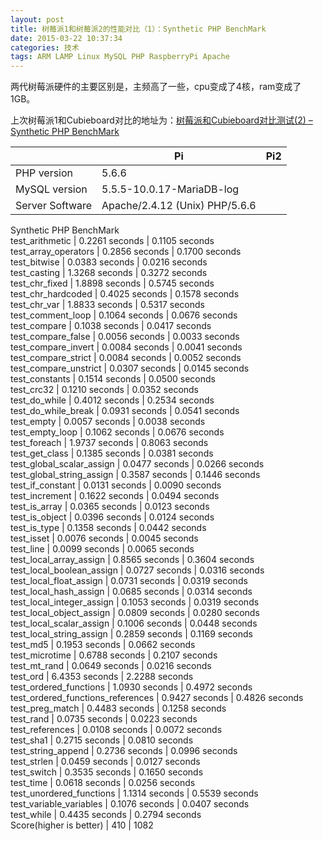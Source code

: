 ```yaml
---
layout: post
title: 树莓派1和树莓派2的性能对比（1）：Synthetic PHP BenchMark
date: 2015-03-22 10:37:34
categories: 技术
tags: ARM LAMP Linux MySQL PHP RaspberryPi Apache
---
```

两代树莓派硬件的主要区别是，主频高了一些，cpu变成了4核，ram变成了1GB。

上次树莓派1和Cubieboard对比的地址为：[树莓派和Cubieboard对比测试(2) – Synthetic PHP BenchMark](http://just4fun.cn/?p=608)

|  | Pi | Pi2  
---|---|---  
PHP version | 5.6.6  
MySQL version | 5.5.5-10.0.17-MariaDB-log  
Server Software | Apache/2.4.12 (Unix) PHP/5.6.6  
Synthetic PHP BenchMark  
test_arithmetic | 0.2261 seconds | 0.1105 seconds  
test_array_operators | 0.2856 seconds | 0.1700 seconds  
test_bitwise | 0.0383 seconds | 0.0216 seconds  
test_casting | 1.3268 seconds | 0.3272 seconds  
test_chr_fixed | 1.8898 seconds | 0.5745 seconds  
test_chr_hardcoded | 0.4025 seconds | 0.1578 seconds  
test_chr_var | 1.8833 seconds | 0.5317 seconds  
test_comment_loop | 0.1064 seconds | 0.0676 seconds  
test_compare | 0.1038 seconds | 0.0417 seconds  
test_compare_false | 0.0056 seconds | 0.0033 seconds  
test_compare_invert | 0.0084 seconds | 0.0041 seconds  
test_compare_strict | 0.0084 seconds | 0.0052 seconds  
test_compare_unstrict | 0.0307 seconds | 0.0145 seconds  
test_constants | 0.1514 seconds | 0.0500 seconds  
test_crc32 | 0.1210 seconds | 0.0352 seconds  
test_do_while | 0.4012 seconds | 0.2534 seconds  
test_do_while_break | 0.0931 seconds | 0.0541 seconds  
test_empty | 0.0057 seconds | 0.0038 seconds  
test_empty_loop | 0.1062 seconds | 0.0676 seconds  
test_foreach | 1.9737 seconds | 0.8063 seconds  
test_get_class | 0.1385 seconds | 0.0381 seconds  
test_global_scalar_assign | 0.0477 seconds | 0.0266 seconds  
test_global_string_assign | 0.3587 seconds | 0.1446 seconds  
test_if_constant | 0.0131 seconds | 0.0090 seconds  
test_increment | 0.1622 seconds | 0.0494 seconds  
test_is_array | 0.0365 seconds | 0.0123 seconds  
test_is_object | 0.0396 seconds | 0.0124 seconds  
test_is_type | 0.1358 seconds | 0.0442 seconds  
test_isset | 0.0076 seconds | 0.0045 seconds  
test_line | 0.0099 seconds | 0.0065 seconds  
test_local_array_assign | 0.8565 seconds | 0.3604 seconds  
test_local_boolean_assign | 0.0727 seconds | 0.0316 seconds  
test_local_float_assign | 0.0731 seconds | 0.0319 seconds  
test_local_hash_assign | 0.0685 seconds | 0.0314 seconds  
test_local_integer_assign | 0.1053 seconds | 0.0319 seconds  
test_local_object_assign | 0.0809 seconds | 0.0280 seconds  
test_local_scalar_assign | 0.1006 seconds | 0.0448 seconds  
test_local_string_assign | 0.2859 seconds | 0.1169 seconds  
test_md5 | 0.1953 seconds | 0.0662 seconds  
test_microtime | 0.6788 seconds | 0.2107 seconds  
test_mt_rand | 0.0649 seconds | 0.0216 seconds  
test_ord | 6.4353 seconds | 2.2288 seconds  
test_ordered_functions | 1.0930 seconds | 0.4972 seconds  
test_ordered_functions_references | 0.9427 seconds | 0.4826 seconds  
test_preg_match | 0.4483 seconds | 0.1258 seconds  
test_rand | 0.0735 seconds | 0.0223 seconds  
test_references | 0.0108 seconds | 0.0072 seconds  
test_sha1 | 0.2715 seconds | 0.0810 seconds  
test_string_append | 0.2736 seconds | 0.0996 seconds  
test_strlen | 0.0459 seconds | 0.0127 seconds  
test_switch | 0.3535 seconds | 0.1650 seconds  
test_time | 0.0618 seconds | 0.0256 seconds  
test_unordered_functions | 1.1314 seconds | 0.5539 seconds  
test_variable_variables | 0.1076 seconds | 0.0407 seconds  
test_while | 0.4435 seconds | 0.2794 seconds  
Score(higher is better) | 410 | 1082
